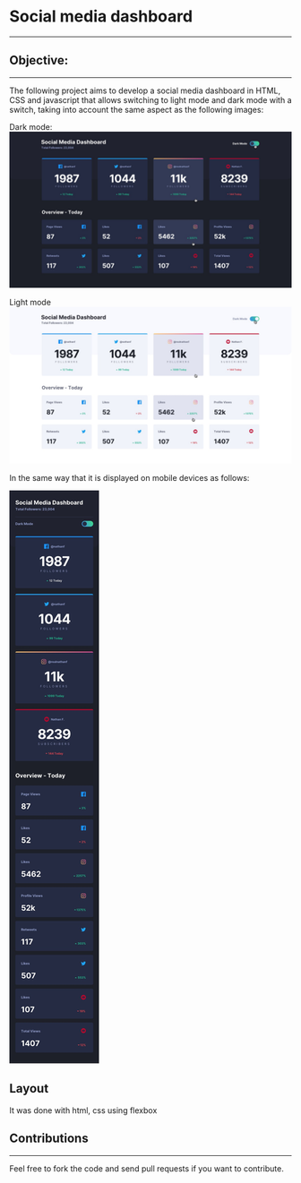 # Social media dashboard
-------

## Objective:
-------
The following project aims to develop a social media dashboard in HTML, CSS and javascript that allows switching to light mode and dark mode with a switch, taking into account the same aspect as the following images:

Dark mode:
![Design preview for social media dashboard](/design/active-states-dark.jpg)

Light mode
![Design preview for social media dashboard](/design/active-states-light.jpg)

In the same way that it is displayed on mobile devices as follows:

![Design preview for social media dashboard mobile](/design/mobile-design-dark.jpg)

## Layout
It was done with html, css using flexbox

## Contributions
-------
Feel free to fork the code and send pull requests if you want to contribute.